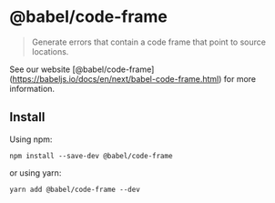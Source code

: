 <span class="citation" data-cites="babel/code-frame">@babel/code-frame</span>
=============================================================================

> Generate errors that contain a code frame that point to source locations.

See our website <span class="citation" data-cites="babel/code-frame">\[@babel/code-frame\]</span>(https://babeljs.io/docs/en/next/babel-code-frame.html) for more information.

Install
-------

Using npm:

    npm install --save-dev @babel/code-frame

or using yarn:

    yarn add @babel/code-frame --dev
